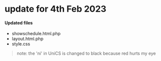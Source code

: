 # update for 4th Feb 2023

#### Updated files
* showschedule.html.php
* layout.html.php
* style.css

> note: the 'ni' in UniCS is changed to black because red hurts my eye
